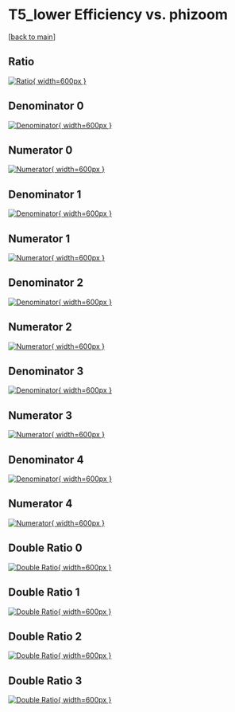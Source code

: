 # T5_lower Efficiency vs. phizoom

[[back to main](./)]



## Ratio

[![Ratio](../mtv/var/T5_lower_vtr_13_-1_eff_phizoom.png){ width=600px }](../mtv/var/T5_lower_vtr_13_-1_eff_phizoom.pdf)

## Denominator 0

[![Denominator](../mtv/den/T5_lower_vtr_13_-1_eff_phizoom_den0.png){ width=600px }](../mtv/den/T5_lower_vtr_13_-1_eff_phizoom_den0.pdf)

## Numerator 0

[![Numerator](../mtv/num/T5_lower_vtr_13_-1_eff_phizoom_num0.png){ width=600px }](../mtv/num/T5_lower_vtr_13_-1_eff_phizoom_num0.pdf)

## Denominator 1

[![Denominator](../mtv/den/T5_lower_vtr_13_-1_eff_phizoom_den1.png){ width=600px }](../mtv/den/T5_lower_vtr_13_-1_eff_phizoom_den1.pdf)

## Numerator 1

[![Numerator](../mtv/num/T5_lower_vtr_13_-1_eff_phizoom_num1.png){ width=600px }](../mtv/num/T5_lower_vtr_13_-1_eff_phizoom_num1.pdf)

## Denominator 2

[![Denominator](../mtv/den/T5_lower_vtr_13_-1_eff_phizoom_den2.png){ width=600px }](../mtv/den/T5_lower_vtr_13_-1_eff_phizoom_den2.pdf)

## Numerator 2

[![Numerator](../mtv/num/T5_lower_vtr_13_-1_eff_phizoom_num2.png){ width=600px }](../mtv/num/T5_lower_vtr_13_-1_eff_phizoom_num2.pdf)

## Denominator 3

[![Denominator](../mtv/den/T5_lower_vtr_13_-1_eff_phizoom_den3.png){ width=600px }](../mtv/den/T5_lower_vtr_13_-1_eff_phizoom_den3.pdf)

## Numerator 3

[![Numerator](../mtv/num/T5_lower_vtr_13_-1_eff_phizoom_num3.png){ width=600px }](../mtv/num/T5_lower_vtr_13_-1_eff_phizoom_num3.pdf)

## Denominator 4

[![Denominator](../mtv/den/T5_lower_vtr_13_-1_eff_phizoom_den4.png){ width=600px }](../mtv/den/T5_lower_vtr_13_-1_eff_phizoom_den4.pdf)

## Numerator 4

[![Numerator](../mtv/num/T5_lower_vtr_13_-1_eff_phizoom_num4.png){ width=600px }](../mtv/num/T5_lower_vtr_13_-1_eff_phizoom_num4.pdf)

## Double Ratio 0

[![Double Ratio](../mtv/ratio/T5_lower_vtr_13_-1_eff_phizoom_ratio0.png){ width=600px }](../mtv/ratio/T5_lower_vtr_13_-1_eff_phizoom_ratio0.pdf)

## Double Ratio 1

[![Double Ratio](../mtv/ratio/T5_lower_vtr_13_-1_eff_phizoom_ratio1.png){ width=600px }](../mtv/ratio/T5_lower_vtr_13_-1_eff_phizoom_ratio1.pdf)

## Double Ratio 2

[![Double Ratio](../mtv/ratio/T5_lower_vtr_13_-1_eff_phizoom_ratio2.png){ width=600px }](../mtv/ratio/T5_lower_vtr_13_-1_eff_phizoom_ratio2.pdf)

## Double Ratio 3

[![Double Ratio](../mtv/ratio/T5_lower_vtr_13_-1_eff_phizoom_ratio3.png){ width=600px }](../mtv/ratio/T5_lower_vtr_13_-1_eff_phizoom_ratio3.pdf)

